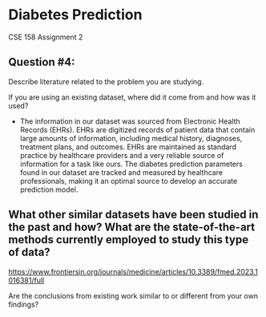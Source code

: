 # Diabetes Prediction
CSE 158 Assignment 2



## Question #4:
Describe literature related to the problem you are studying. 

If you are using an existing dataset, where did it come from and how was it used? 
- The information in our dataset was sourced from Electronic Health Records (EHRs). EHRs are digitized records of patient data that contain large amounts of information, including medical history, diagnoses, treatment plans, and outcomes. EHRs are maintained as standard practice by healthcare providers and a very reliable source of information for a task like ours. The diabetes prediction parameters found in our dataset are tracked and measured by healthcare professionals, making it an optimal source to develop an accurate prediction model. 

What other similar datasets have been studied in the past and how? What are the state-of-the-art methods currently employed to study this type
of data? 
- 
[https://www.frontiersin.org/journals/medicine/articles/10.3389/fmed.2023.1016381/full
](https://www.researchgate.net/publication/328766758_Predicting_Diabetes_Mellitus_With_Machine_Learning_Techniques)

Are the conclusions from existing work similar to or different from your own findings?
